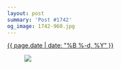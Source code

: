 ```yaml
---
layout: post
summary: 'Post #1742'
og_image: 1742-960.jpg
---
```


<p>
 <time>
  <a href="/1742">
   {{ page.date | date: "%B %-d, %Y" }}
  </a>
 </time>
 <a href="/1742">
  <figure data-taken="2/11/2023">
   <img sizes="(min-width: 700px) 50vw, calc(100vw - 2rem)" src="{{ site.assets_url }}/1742-480.jpg" srcset="{{ site.assets_url }}/1742-240.jpg 240w, {{ site.assets_url }}/1742-480.jpg 480w, {{ site.assets_url }}/1742-720.jpg 720w, {{ site.assets_url }}/1742-960.jpg 960w"/>
  </figure>
 </a>
</p>
